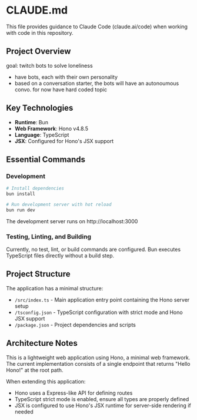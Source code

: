 # CLAUDE.md

This file provides guidance to Claude Code (claude.ai/code) when working with code in this repository.

## Project Overview

goal: twitch bots to solve loneliness

- have bots, each with their own personality
- based on a conversation starter, the bots will
  have an autonoumous convo. for now have hard coded
  topic

## Key Technologies

- **Runtime**: Bun
- **Web Framework**: Hono v4.8.5
- **Language**: TypeScript
- **JSX**: Configured for Hono's JSX support

## Essential Commands

### Development

```bash
# Install dependencies
bun install

# Run development server with hot reload
bun run dev
```

The development server runs on http://localhost:3000

### Testing, Linting, and Building

Currently, no test, lint, or build commands are configured. Bun executes TypeScript files directly without a build step.

## Project Structure

The application has a minimal structure:

- `/src/index.ts` - Main application entry point containing the Hono server setup
- `/tsconfig.json` - TypeScript configuration with strict mode and Hono JSX support
- `/package.json` - Project dependencies and scripts

## Architecture Notes

This is a lightweight web application using Hono, a minimal web framework. The current implementation consists of a single endpoint that returns "Hello Hono!" at the root path.

When extending this application:

- Hono uses a Express-like API for defining routes
- TypeScript strict mode is enabled, ensure all types are properly defined
- JSX is configured to use Hono's JSX runtime for server-side rendering if needed
